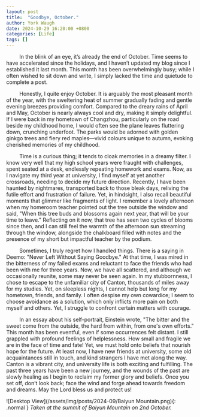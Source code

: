 ```yaml
---
layout: post
title:  "Goodbye, October."
author: York Waugh
date: 2024-10-29 16:20:00 +0800
categories: [Life]
tags: []
---
```


&ensp;&ensp;&ensp;&ensp;&ensp;In the blink of an eye, it’s already the end of October. Time seems to have accelerated since the holidays, and I haven’t updated my blog since I established it last month. This month has been overwhelmingly busy; while I often wished to sit down and write, I simply lacked the time and quietude to complete a post.  

&ensp;&ensp;&ensp;&ensp;&ensp;Honestly, I quite enjoy October. It is arguably the most pleasant month of the year, with the sweltering heat of summer gradually fading and gentle evening breezes providing comfort. Compared to the dreary rains of April and May, October is nearly always cool and dry, making it simply delightful. If I were back in my hometown of Changzhou, particularly on the road beside my childhood home, I would often see the plane leaves fluttering down, crunching underfoot. The parks would be adorned with golden ginkgo trees and fiery red maples—vivid colours unique to autumn, evoking cherished memories of my childhood.  

&ensp;&ensp;&ensp;&ensp;&ensp;Time is a curious thing; it tends to cloak memories in a dreamy filter. I know very well that my high school years were fraught with challenges, spent seated at a desk, endlessly repeating homework and exams. Now, as I navigate my third year at university, I find myself at yet another crossroads, needing to decide my future direction. Recently, I have been haunted by nightmares, transported back to those bleak days, reliving the futile effort and frustration of failure. Yet, in hindsight, I also recall beautiful moments that glimmer like fragments of light. I remember a lovely afternoon when my homeroom teacher pointed out the tree outside the window and said, "When this tree buds and blossoms again next year, that will be your time to leave." Reflecting on it now, that tree has seen two cycles of blooms since then, and I can still feel the warmth of the afternoon sun streaming through the window, alongside the chalkboard filled with notes and the presence of my short but impactful teacher by the podium.  

&ensp;&ensp;&ensp;&ensp;&ensp;Sometimes, I truly regret how I handled things. There is a saying in Deemo: "Never Left Without Saying Goodbye." At that time, I was mired in the bitterness of my failed exams and reluctant to face the friends who had been with me for three years. Now, we have all scattered, and although we occasionally reunite, some may never be seen again. In my stubbornness, I chose to escape to the unfamiliar city of Canton, thousands of miles away for my studies. Yet, on sleepless nights, I cannot help but long for my hometown, friends, and family. I often despise my own cowardice; I seem to choose avoidance as a solution, which only inflicts more pain on both myself and others. Yet, I struggle to confront certain matters with courage.  

&ensp;&ensp;&ensp;&ensp;&ensp;In an essay about his self-portrait, Einstein wrote, "The bitter and the sweet come from the outside, the hard from within, from one's own efforts." This month has been eventful, even if some occurrences felt distant. I still grappled with profound feelings of helplessness. How small and fragile we are in the face of time and fate! Yet, we must hold onto beliefs that nourish hope for the future. At least now, I have new friends at university, some old acquaintances still in touch, and kind strangers I have met along the way. Canton is a vibrant city, and university life is both exciting and fulfilling. The past three years have been a new journey, and the wounds of the past are slowly healing as I begin to reclaim my former glory and beliefs. Once you set off, don’t look back; face the wind and forge ahead towards freedom and dreams. May the Lord bless us and protect us!  

![Desktop View](/assets/img/posts/2024-09/Baiyun Mountain.png){: .normal }
_Taken at the summit of Baiyun Mountain on 2nd October._